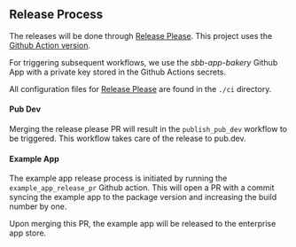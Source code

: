 ## Release Process

The releases will be done through [Release Please]. This project uses the [Github Action version].

For triggering subsequent workflows, we use the *sbb-app-bakery* Github App with a private key stored in the
Github Actions secrets.

All configuration files for [Release Please] are found in the `./ci` directory.

#### Pub Dev

Merging the release please PR will result in the `publish_pub_dev` workflow to be triggered. This workflow
takes care of the release to pub.dev.

#### Example App

The example app release process is initiated by running the `example_app_release_pr` Github action. This will
open a PR with a commit syncing the example app to the package version and increasing the build number by one.

Upon merging this PR, the example app will be released to the enterprise app store.

[Release Please]: https://github.com/googleapis/release-please
[Github Action version]: https://github.com/googleapis/release-please-action